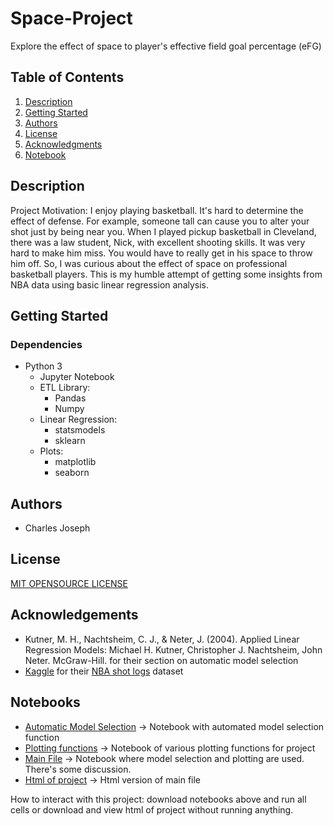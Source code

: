 # Space-Project
Explore the effect of space to player's effective field goal percentage (eFG)

## Table of Contents
1. [Description](#description)
2. [Getting Started](#getting-started)
3. [Authors](#authors)
4. [License](#license)
5. [Acknowledgments](#acknowledgements)
6. [Notebook](#notebook)

## Description
Project Motivation: I enjoy playing basketball. It's hard to determine the effect of defense. For example, someone tall can cause you to alter your shot just by being near you. When I played pickup basketball in Cleveland, there was a law student, Nick, with excellent shooting skills. It was very hard to make him miss. You would have to really get in his space to throw him off. So, I was curious about the effect of space on professional basketball players. This is my humble attempt of getting some insights from NBA data using basic linear regression analysis.

## Getting Started
### Dependencies
- Python 3
  - Jupyter Notebook
  - ETL Library: 
    - Pandas 
    - Numpy
  - Linear Regression: 
    - statsmodels 
    - sklearn 
  - Plots:
    - matplotlib
    - seaborn

## Authors
- Charles Joseph

## License
[MIT OPENSOURCE LICENSE](LICENSE.TXT)

## Acknowledgements
- Kutner, M. H., Nachtsheim, C. J., & Neter, J. (2004). Applied Linear Regression Models: Michael H. Kutner, Christopher J. Nachtsheim, John Neter. McGraw-Hill. for their section on automatic model selection
- [Kaggle](https://www.kaggle.com/) for their [NBA shot logs](https://www.kaggle.com/datasets/dansbecker/nba-shot-logs) dataset

## Notebooks
- [Automatic Model Selection](sequential_forward_selection.ipynb) -> Notebook with automated model selection function
- [Plotting functions](shotLog_functions.ipynb) -> Notebook of various plotting functions for project
- [Main File](CrispdmProject.ipynb) -> Notebook where model selection and plotting are used. There's some discussion. 
- [Html of project](Space-Project.html) -> Html version of main file

How to interact with this project: download notebooks above and run all cells or download and view html of project without running anything. 
